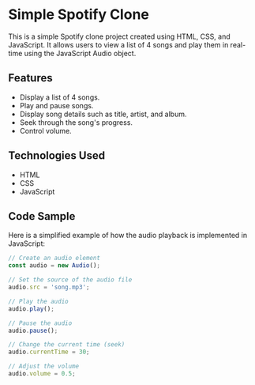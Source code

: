 # Simple Spotify Clone

This is a simple Spotify clone project created using HTML, CSS, and JavaScript. It allows users to view a list of 4 songs and play them in real-time using the JavaScript Audio object.

## Features

- Display a list of 4 songs.
- Play and pause songs.
- Display song details such as title, artist, and album.
- Seek through the song's progress.
- Control volume.

## Technologies Used

- HTML
- CSS
- JavaScript

## Code Sample

Here is a simplified example of how the audio playback is implemented in JavaScript:

```javascript
// Create an audio element
const audio = new Audio();

// Set the source of the audio file
audio.src = 'song.mp3';

// Play the audio
audio.play();

// Pause the audio
audio.pause();

// Change the current time (seek)
audio.currentTime = 30;

// Adjust the volume
audio.volume = 0.5;
